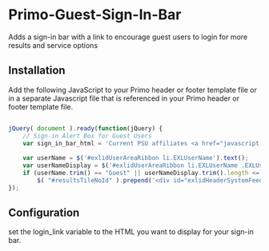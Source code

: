 # Primo-Guest-Sign-In-Bar
Adds a sign-in bar with a link to encourage guest users to login for more results and service options

## Installation

Add the following JavaScript to your Primo header or footer template file or in a separate Javascript file that is referenced in your Primo header or footer template file.

```javascript

jQuery( document ).ready(function(jQuery) {
	// Sign-in Alert Box for Guest Users
	var sign_in_bar_html = 'Current PSU affiliates <a href="javascript:jQuery( \'#login-lightbox\' ).dialog(\'open\'); void(0);" id="login_lightbox_link">sign in</a> to see additional results, library services, and request options.';
	
	var userName = $('#exlidUserAreaRibbon li.EXLUserName').text(); 
	var userNameDisplay = $('#exlidUserAreaRibbon li.EXLUserName .EXLUserNameDisplay').text();
	if (userName.trim() == "Guest" || userNameDisplay.trim().length <= 0 )
		$( "#resultsTileNoId" ).prepend('<div id="exlidHeaderSystemFeedback" class="EXLCustomLayoutTile EXLSystemFeedback"><div id="exlidHeaderSystemFeedbackContent" class="EXLSystemFeedback"><strong style="text-align:left;">'+sign_in_bar_html+'</strong></div></div>');
});

```

## Configuration

set the login_link variable to the HTML you want to display for your sign-in bar.
